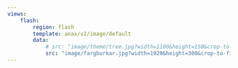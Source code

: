 ```yaml
---
views:
    flash:
        region: flash
        template: anax/v2/image/default
        data:
            # src: "image/theme/tree.jpg?width=1100&height=150&crop-to-fit&area=0,0,30,0"
            src: "image/fargburkar.jpg?width=1920&height=300&crop-to-fit&area=10,10,0,0"
---
```

